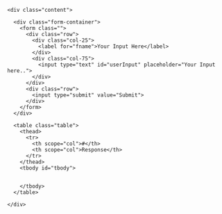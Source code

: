 <!-- THIS IS A COMMENT/ALSO MULTILINE -->

<!-- 
    FUNDAMENTALS: https://www.internetingishard.com/
 -->
<!-- 
    CHALLENGE
    A basic(responsive) html page with a form to post to a backend and display a list of responses?
 -->

<!-- 
     BIOLERPLATE 
    https://www.sitepoint.com/a-basic-html5-template/
    -->






  <div class="container">
    <div class="header">

    
    <div class="content">

      <div class="form-container">
        <form class="">
          <div class="row">
            <div class="col-25">
              <label for="fname">Your Input Here</label>
            </div>
            <div class="col-75">
              <input type="text" id="userInput" placeholder="Your Input here..">
            </div>
          </div>
          <div class="row">
            <input type="submit" value="Submit">
          </div>
        </form>
      </div>

      <table class="table">
        <thead>
          <tr>
            <th scope="col">#</th>
            <th scope="col">Response</th>
          </tr>
        </thead>
        <tbody id="tbody">
          
  
        </tbody>
      </table>

    </div>


  </div>

  <div class="footer">

  </div>
  </div>

  <script>
        //counting the responses
         var counter = 0;

         //function to create the table
          function createTable(data){
          var tbody = document.getElementById("tbody");
          var tr = document.createElement("tr");
          var th = document.createElement("th");
          var td = document.createElement("td");

          for(var i=0; i< data.length;i++){
            tbody.appendChild(tr);

            tr.appendChild(th);
            th.appendChild(document.createTextNode(++counter));
            tr.appendChild(td);
            td.appendChild(document.createTextNode(data[i]))
          }
          //clearing the array to avoid duplicate responses
          data.length = 0;
        }

          var words = [];

          let element = document.getElementById("userInput");
          addEventListener("submit", function(event) {
          event.preventDefault();

          console.log(element.value);

          //check if response is empty
          if(element.value == ""){
            alert("response can not be empty");
          }else{
          words.push(element.value);
          createTable(words);

          }
          });
          

/*
PLACE CHALLENGE CODE HERE THAT DEALS WITH DON MANIPULATION
*/
